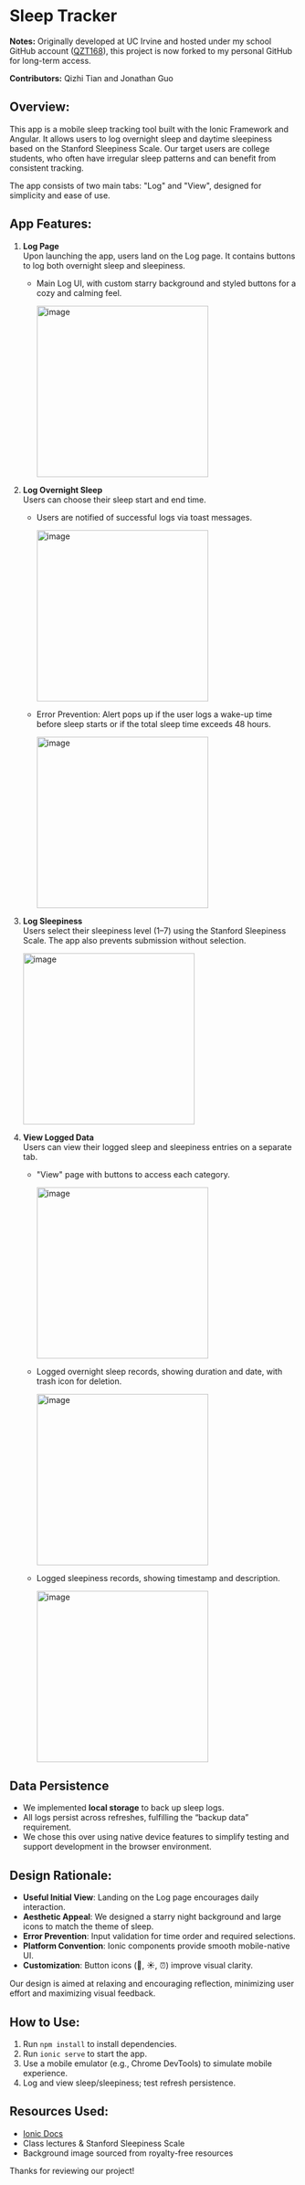 # Sleep Tracker
**Notes:** Originally developed at UC Irvine and hosted under my school GitHub account ([QZT168](https://github.com/QZT168)), this project is now forked to my personal GitHub for long-term access.

**Contributors:** Qizhi Tian and Jonathan Guo

## Overview:
This app is a mobile sleep tracking tool built with the Ionic Framework and Angular. It allows users to log overnight sleep and daytime sleepiness based on the Stanford Sleepiness Scale. Our target users are college students, who often have irregular sleep patterns and can benefit from consistent tracking.

The app consists of two main tabs: "Log" and "View", designed for simplicity and ease of use.

## App Features:
1. **Log Page**  
   Upon launching the app, users land on the Log page. It contains buttons to log both overnight sleep and sleepiness.  
   - Main Log UI, with custom starry background and styled buttons for a cozy and calming feel.

     <img width="300" alt="image" src="https://github.com/user-attachments/assets/e276c845-a4cd-4c15-8ac7-c0826f4987cf" />

3. **Log Overnight Sleep**  
   Users can choose their sleep start and end time.
   - Users are notified of successful logs via toast messages.

     <img width="300" alt="image" src="https://github.com/user-attachments/assets/ea6d7524-c12c-4b98-b46e-43c26c283e70" />
   - Error Prevention: Alert pops up if the user logs a wake-up time before sleep starts or if the total sleep time exceeds 48 hours.

     <img width="300" alt="image" src="https://github.com/user-attachments/assets/3a5422d0-0e26-424b-88d9-387e6131518e" />

5. **Log Sleepiness**  
   Users select their sleepiness level (1–7) using the Stanford Sleepiness Scale. The app also prevents submission without selection.

   <img width="300" alt="image" src="https://github.com/user-attachments/assets/efb2342e-c80f-45c0-986d-eb4853b6e3b2" />

7. **View Logged Data**  
   Users can view their logged sleep and sleepiness entries on a separate tab.  
   - "View" page with buttons to access each category.

     <img width="300" alt="image" src="https://github.com/user-attachments/assets/ebcfdf06-8422-4ec2-b1f8-3ab81c9149bd" />
   - Logged overnight sleep records, showing duration and date, with trash icon for deletion.

     <img width="300" alt="image" src="https://github.com/user-attachments/assets/e263df7a-e67f-4a9d-b445-296444fa2dcd" />
   - Logged sleepiness records, showing timestamp and description.

     <img width="300" alt="image" src="https://github.com/user-attachments/assets/c76afb30-5125-40ec-8089-d1b405ce8680" />

## Data Persistence
- We implemented **local storage** to back up sleep logs.
- All logs persist across refreshes, fulfilling the “backup data” requirement.
- We chose this over using native device features to simplify testing and support development in the browser environment.

## Design Rationale:

- **Useful Initial View**: Landing on the Log page encourages daily interaction.
- **Aesthetic Appeal**: We designed a starry night background and large icons to match the theme of sleep.
- **Error Prevention**: Input validation for time order and required selections.
- **Platform Convention**: Ionic components provide smooth mobile-native UI.
- **Customization**: Button icons (🌙, ☀️, ⏰) improve visual clarity.

Our design is aimed at relaxing and encouraging reflection, minimizing user effort and maximizing visual feedback.

## How to Use:

1. Run `npm install` to install dependencies.
2. Run `ionic serve` to start the app.
3. Use a mobile emulator (e.g., Chrome DevTools) to simulate mobile experience.
4. Log and view sleep/sleepiness; test refresh persistence.

## Resources Used:

- [Ionic Docs](https://ionicframework.com/docs)
- Class lectures & Stanford Sleepiness Scale
- Background image sourced from royalty-free resources

Thanks for reviewing our project!
